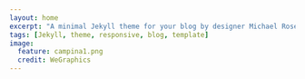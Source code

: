 ```yaml
---
layout: home
excerpt: "A minimal Jekyll theme for your blog by designer Michael Rose."
tags: [Jekyll, theme, responsive, blog, template]
image:
  feature: campina1.png
  credit: WeGraphics
---
```

